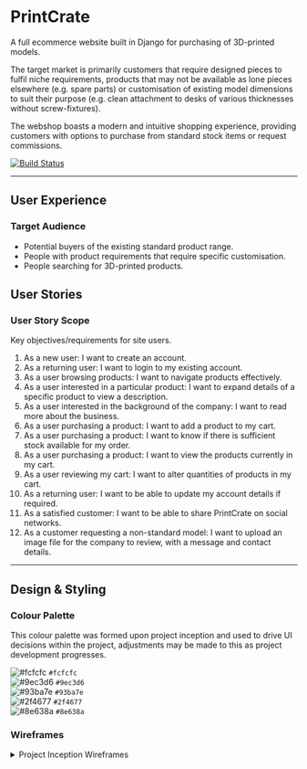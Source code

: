 # PrintCrate

A full ecommerce website built in Django for purchasing of 3D-printed models.  

The target market is primarily customers that require designed pieces to fulfil niche requirements, products that may not be available as lone pieces elsewhere (e.g. spare parts) or customisation of existing model dimensions to suit their purpose (e.g. clean attachment to desks of various thicknesses without screw-fixtures).  

The webshop boasts a modern and intuitive shopping experience, providing customers with options to purchase from standard stock items or request commissions.  

[![Build Status](https://travis-ci.org/ElliotRedhead/PrintCrate.svg?branch=master)](https://travis-ci.org/ElliotRedhead/PrintCrate)

---
## User Experience

### Target Audience

- Potential buyers of the existing standard product range.
- People with product requirements that require specific customisation.
- People searching for 3D-printed products.

## User Stories

### User Story Scope

Key objectives/requirements for site users.

1. As a new user: I want to create an account.
2. As a returning user: I want to login to my existing account.
3. As a user browsing products: I want to navigate products effectively.
4. As a user interested in a particular product: I want to expand details of a specific product to view a description.
5. As a user interested in the background of the company: I want to read more about the business.
6. As a user purchasing a product: I want to add a product to my cart.
7. As a user purchasing a product: I want to know if there is sufficient stock available for my order.
8. As a user purchasing a product: I want to view the products currently in my cart.
9. As a user reviewing my cart: I want to alter quantities of products in my cart.
10. As a returning user: I want to be able to update my account details if required.
11. As a satisfied customer: I want to be able to share PrintCrate on social networks.
12. As a customer requesting a non-standard model: I want to upload an image file for the company to review, with a message and contact details.

---
## Design & Styling
### Colour Palette
This colour palette was formed upon project inception and used to drive UI decisions within the project, adjustments may be made to this as project development progresses.  

![#fcfcfc](https://placehold.it/15/fcfcfc/000000?text=+) `#fcfcfc`  
![#9ec3d6](https://placehold.it/15/9ec3d6/000000?text=+) `#9ec3d6`  
![#93ba7e](https://placehold.it/15/93ba7e/000000?text=+) `#93ba7e`  
![#2f4677](https://placehold.it/15/2f4677/000000?text=+) `#2f4677`  
![#8e638a](https://placehold.it/15/8e638a/000000?text=+) `#8e638a`  

### Wireframes

<details>
<summary> Project Inception Wireframes </summary>

Project inception wireframes were created to provide guidance from the initial planning stages with a mobile-first development perspective and were used as the starting point for page layouts.  

### Homepage
- [Mobile Homepage](https://ibb.co/5T6JPHq)   
- [Desktop Homepage](https://ibb.co/ZH1vXtv)

### Products
- [Mobile Products Page](https://ibb.co/dm6xhLW)
- [Desktop Products Page](https://ibb.co/F0MbX28)

### Contact
- [Mobile Contact Page](https://ibb.co/dDMD2gS)
- [Desktop Contact Page](https://ibb.co/jRKmr98)

### About
- [Mobile About Page](https://ibb.co/GcrngWG)
- [Desktop About Page](https://ibb.co/wswMx68)
</details>